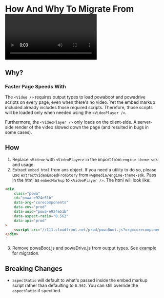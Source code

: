 # How And Why To Migrate From <Video /> to <VideoPlayer />

## Why?

### Faster Page Speeds With <VideoPlayer />

The `<Video />` requires output types to load powaboot and powadrive scripts on every page, even when there's no video. Yet the embed markup included already includes those required scripts. Therefore, those scripts will be loaded only when needed using the `<VideoPlayer />`.

Furthermore, the `<VideoPlayer />` only loads on the client-side. A server-side render of the video slowed down the page (and resulted in bugs in some cases).

## How

1. Replace `<Video>` with `<VideoPlayer>` in the import from `engine-theme-sdk` and usage.
2. Extract `embed_html` from ans object. If you need a utility to do so, please use `extractVideoEmbedFromStory` from `@wpmedia/engine-theme-sdk`. Pass in the html as `embedMarkup` to `<VideoPlayer />`. The html will look like:

```html
<div
	class="powa"
	id="powa-e924e51b"
	data-org="corecomponents"
	data-env="prod"
	data-uuid="powa-e924e51b"
	data-aspect-ratio="0.562"
	data-api="prod"
>
	<script src="//111.cloudfront.net/prod/powaBoot.js?org=corecomponents"></script>
</div>
'
```

3. Remove powaBoot.js and powaDrive.js from output types. See [example](https://github.com/WPMedia/fusion-news-theme-blocks/commit/6e1ac8cbcb11539936130c9d4215c454c7d96661) for migration.

## Breaking Changes

- `aspectRatio` will default to what's passed inside the embed markup script rather than defaulting to `0.562`. You can still override the `aspectRatio` if specified.
